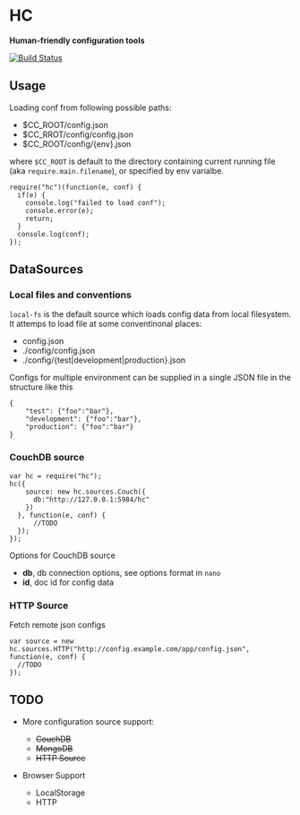 HC
==

**Human-friendly configuration tools**

[![Build Status](https://travis-ci.org/RobinQu/hc.svg?branch=master)](https://travis-ci.org/RobinQu/hc)

Usage
-----

Loading conf from following possible paths:

* $CC_ROOT/config.json
* $CC_RROT/config/config.json
* $CC_ROOT/config/{env}.json

where `$CC_ROOT` is default to the directory containing current running file (aka `require.main.filename`), or specified by env varialbe.

    require("hc")(function(e, conf) {
      if(e) {
        console.log("failed to load conf");
        console.error(e);
        return;
      }
      console.log(conf);
    });


DataSources
-----------

### Local files and conventions

`local-fs` is the default source which loads config data from local filesystem. It attemps to load file at some conventinonal places:

* config.json
* ./config/config.json
* ./config/{test|development|production}.json

Configs for multiple environment can be supplied in a single JSON  file in the structure like this

	{
		"test": {"foo":"bar"},
		"development": {"foo":"bar"},
		"production": {"foo":"bar"}
	}

### CouchDB source
	
	var hc = require("hc");
	hc({
        source: new hc.sources.Couch({
          db:"http://127.0.0.1:5984/hc"
        })
      }, function(e, conf) {
	      //TODO
      });
    });

Options for CouchDB source

* **db**, db connection options, see options format in `nano`
* **id**, doc id for config data

### HTTP Source

Fetch remote json configs

    var source = new hc.sources.HTTP("http://config.example.com/app/config.json", function(e, conf) {
      //TODO
    });


    
TODO
----

* More configuration source support:

  * ~~CouchDB~~
  * ~~MongoDB~~
  * ~~HTTP Source~~

* Browser Support
  
  * LocalStorage
  * HTTP
    